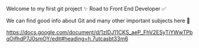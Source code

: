Welcome to my first git project ✨ Road to Front End Developer ✅

We can find good info about Git and many other important subjects here 💭

https://docs.google.com/document/d/1zIDJ11CKS_aeP_FhV2ESyTiYWwTPbqOjfhdP7J0smOY/edit#heading=h.7utcasbt33m6

